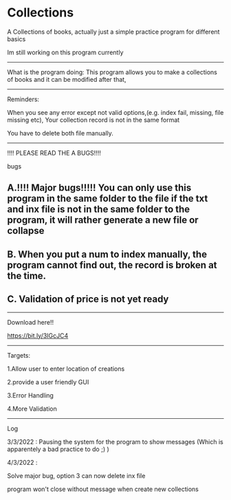 # Collections
A Collections of books, actually just a simple practice program for different basics


Im still working on this program currently

-------------------------------------------------------------------------------------------------


What is the program doing:
This program allows you to make a collections of books and it can be modified after that,


-------------------------------------------------------------------------------------------------


Reminders:


When you see any error except not valid options,(e.g. index fail, missing, file missing etc), Your collection record is not in the same format


You have to delete both file manually.

-------------------------------------------------------------------------------------------------
!!!! PLEASE READ THE A BUGS!!!!

bugs

A.!!!! Major bugs!!!!!
You can only use this program in the same folder to the file
if the txt and inx file is not in the same folder to the program, it will rather generate a new file or collapse
---------------
B.
When you put a num to index manually, the program cannot find out, the record is broken at the time.
-----------------
C.
Validation of price is not yet ready
---------------

-------------------------------------------------------------------------------------------------


Download here!!


https://bit.ly/3IGcJC4


-------------------------------------------------------------------------------------------------


Targets:

1.Allow user to enter location of creations


2.provide a user friendly GUI



3.Error Handling



4.More Validation


-------------------------------------------------------------------------------------------------


Log

3/3/2022 : Pausing the system for the program to show messages (Which is apparentely a bad practice to do ;) )



4/3/2022 : 


Solve major bug, option 3 can now delete inx file 


program won't close without message when create new collections
         
